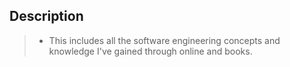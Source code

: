 ## Description
> - This includes all the software engineering concepts and knowledge I've gained through online and books.
